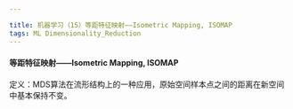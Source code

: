 ```yaml
---

title: 机器学习（15）等距特征映射——Isometric Mapping, ISOMAP
tags: ML Dimensionality_Reduction
---
```


#### 等距特征映射——Isometric Mapping, ISOMAP

定义：MDS算法在流形结构上的一种应用，原始空间样本点之间的距离在新空间中基本保持不变。

<!--more-->
